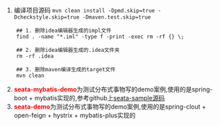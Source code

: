 1. 编译项目源码
`mvn clean install -Dpmd.skip=true -Dcheckstyle.skip=true -Dmaven.test.skip=true`
```shell
    ## 1. 删除idea编辑器生成的impl文件
    find . -name "*.iml" -type f -print -exec rm -rf {} \;
    
    ## 2. 删除idea编辑器生成的.idea文件夹
    rm -rf .idea
    
    ## 3. 删除maven编译生成的target文件
    mvn clean
```
2. <span style="color:red;font-weight:bold;">seata-mybatis-demo</span>为测试分布式事物写的demo案例,使用的是spring-boot + mybatis实现的,参考github上[seata-sample源码](https://github.com/seata/seata-samples)
3. <span style="color:red;font-weight:bold;">seata-demo</span>为测试分布式事物写的demo案例,使用的是spring-clout + open-feign + hystrix + mybatis-plus实现的


    